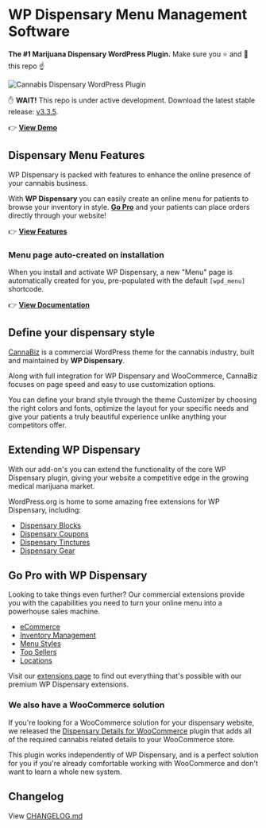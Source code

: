 # WP Dispensary Menu Management Software
**The #1 Marijuana Dispensary WordPress Plugin.** Make sure you :star: and :eyes: this repo :point_up:

![Cannabis Dispensary WordPress Plugin](https://www.wpdispensary.com/wp-content/uploads/2018/03/wpd-github-readme.jpg)

:raised_hand: **WAIT!** This repo is under active development. Download the latest stable release: [v3.3.5](http://downloads.wordpress.org/plugin/wp-dispensary.zip?utm_source=github&utm_medium=button&utm_campaign=Github).

:point_right: **[View Demo](https://demo.wpdispensary.com/)**

## Dispensary Menu Features

WP Dispensary is packed with features to enhance the online presence of your cannabis business.

With **WP Dispensary** you can easily create an online menu for patients to browse your inventory in style. **[Go Pro](https://wpdispensary.com/pro/)** and your patients can place orders directly through your website!

:point_right: **[View Features](https://www.wpdispensary.com/features/)**

### Menu page auto-created on installation

When you install and activate WP Dispensary, a new "Menu" page is automatically created for you, pre-populated with the default `[wpd_menu]` shortcode.

:point_right: **[View Documentation](https://www.wpdispensary.com/articles/creating-a-menu-page-using-wp-dispensary-shortcodes/)**

## Define your dispensary style

[CannaBiz](https://www.wpdispensary.com/product/cannabiz) is a commercial WordPress theme for the cannabis industry, built and maintained by **WP Dispensary**.

Along with full integration for WP Dispensary and WooCommerce, CannaBiz focuses on page speed and easy to use customization options.

You can define your brand style through the theme Customizer by choosing the right colors and fonts, optimize the layout for your specific needs and give your patients a truly beautiful experience unlike anything your competitors offer.

## Extending WP Dispensary

With our add-on's you can extend the functionality of the core WP Dispensary plugin, giving your website a competitive edge in the growing medical marijuana market.

WordPress.org is home to some amazing free extensions for WP Dispensary, including:

*   [Dispensary Blocks](https://wordpress.org/plugins/dispensary-blocks)
*   [Dispensary Coupons](https://wordpress.org/plugins/dispensary-coupons)
*   [Dispensary Tinctures](https://wordpress.org/plugins/dispensary-tinctures)
*   [Dispensary Gear](https://wordpress.org/plugins/dispensary-gear)

## Go Pro with WP Dispensary

Looking to take things even further? Our commercial extensions provide you with the capabilities you need to turn your online menu into a powerhouse sales machine.

*   [eCommerce](https://www.wpdispensary.com/product/ecommerce/)
*   [Inventory Management](https://www.wpdispensary.com/product/dispensary-inventory-management/)
*   [Menu Styles](https://www.wpdispensary.com/product/styles/)
*   [Top Sellers](https://www.wpdispensary.com/product/dispensary-top-sellers/)
*   [Locations](https://www.wpdispensary.com/product/dispensary-locations/)

Visit our [extensions page](https://www.wpdispensary.com/add-ons) to find out everything that's possible with our premium WP Dispensary extensions.

### We also have a WooCommerce solution

If you're looking for a WooCommerce solution for your dispensary website, we released the [Dispensary Details for WooCommerce](https://www.wpdispensary.com/product/dispensary-details-for-woocommerce/) plugin that adds all of the required cannabis related details to your WooCommerce store.

This plugin works independently of WP Dispensary, and is a perfect solution for you if you're already comfortable working with WooCommerce and don't want to learn a whole new system.

## Changelog

View [CHANGELOG.md](https://github.com/wpdispensary/wp-dispensary/blob/master/CHANGELOG.md)
